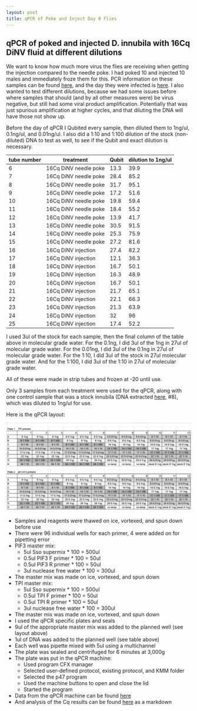 ```yaml
---
layout: post
title: qPCR of Poke and Inject Day 0 Flies
---
```


## qPCR of poked and injected D. innubila with 16Cq DiNV fluid at different dilutions

We want to know how much more virus the flies are receiving when getting the injection compared to the needle poke. I had poked 10 and injected 10 males and immediately froze them for this. PCR information on these samples can be found [here](https://meschedl.github.io/Unckless-Lab-Notebook-Maggie/2023/09/22/day0-poke-inject-DNA-extract-and-PCR.html), and the day they were infected is [here](https://meschedl.github.io/Unckless-Lab-Notebook-Maggie/2023/09/08/16Cq-Nanoject-2.html). I also wanted to test different dilutions, because we had some issues before where samples that should (and by all other measures were) be virus negative, but still had some viral product amplification. Potentially that was just spurious amplification at higher cycles, and that diluting the DNA will have those not show up. 

Before the day of qPCR I Qubited every sample, then diluted them to 1ng/ul, 0.1ng/ul, and 0.01ng/ul. I also did a 1:10 and 1:100 dilution of the stock (non-diluted) DNA to test as well, to see if the Qubit and exact dilution is necessary. 

| tube number | treatment             | Qubit | dilution to 1ng/ul |
|-------------|-----------------------|-------|--------------------|
| 6           | 16Cq DiNV needle poke | 13.3  | 39.9               |
| 7           | 16Cq DiNV needle poke | 28.4  | 85.2               |
| 8           | 16Cq DiNV needle poke | 31.7  | 95.1               |
| 9           | 16Cq DiNV needle poke | 17.2  | 51.6               |
| 10          | 16Cq DiNV needle poke | 19.8  | 59.4               |
| 11          | 16Cq DiNV needle poke | 18.4  | 55.2               |
| 12          | 16Cq DiNV needle poke | 13.9  | 41.7               |
| 13          | 16Cq DiNV needle poke | 30.5  | 91.5               |
| 14          | 16Cq DiNV needle poke | 25.3  | 75.9               |
| 15          | 16Cq DiNV needle poke | 27.2  | 81.6               |
| 16          | 16Cq DiNV injection   | 27.4  | 82.2               |
| 17          | 16Cq DiNV injection   | 12.1  | 36.3               |
| 18          | 16Cq DiNV injection   | 16.7  | 50.1               |
| 19          | 16Cq DiNV injection   | 16.3  | 48.9               |
| 20          | 16Cq DiNV injection   | 16.7  | 50.1               |
| 21          | 16Cq DiNV injection   | 21.7  | 65.1               |
| 22          | 16Cq DiNV injection   | 22.1  | 66.3               |
| 23          | 16Cq DiNV injection   | 21.3  | 63.9               |
| 24          | 16Cq DiNV injection   | 32    | 96                 |
| 25          | 16Cq DiNV injection   | 17.4  | 52.2               |

I used 3ul of the stock for each sample, then the final column of the table above in molecular grade water. For the 0.1ng, I did 3ul of the 1ng in 27ul of molecular grade water. For the 0.01ng, I did 3ul of the 0.1ng in 27ul of molecular grade water. For the 1:10, I did 3ul of the stock in 27ul molecular grade water. And for the 1:100, I did 3ul of the 1:10 in 27ul of molecular grade water. 

All of these were made in strip tubes and frozen at -20 until use.

Only 3 samples from each treatment were used for the qPCR, along with one control sample that was a stock innubila (DNA extracted [here](https://meschedl.github.io/Unckless-Lab-Notebook-Maggie/2023/07/27/stock-innubila-days-extract-and-PCRs.html), #8), which was diluted to 1ng/ul for use. 

Here is the qPCR layout:

![](https://raw.githubusercontent.com/meschedl/Unckless-Lab-Notebook-Maggie/master/images/20230928-qPCR-layout.png)

- Samples and reagents were thawed on ice, vortexed, and spun down before use 
- There were 96 individual wells for each primer, 4 were added on for pipetting error
- PIF3 master mix:
    - 5ul Sso supermix * 100 = 500ul 
    - 0.5ul PIF3 F primer * 100 = 50ul 
    - 0.5ul PIF3 R primer * 100 = 50ul 
    - 3ul nuclease free water * 100 = 300ul 
- The master mix was made on ice, vortexed, and spun down 
- TPI master mix: 
    - 5ul Sso supermix * 100 = 500ul 
    - 0.5ul TPI F primer * 100 = 50ul 
    - 0.5ul TPI R primer * 100 = 50ul 
    - 3ul nuclease free water * 100 = 300ul  
- The master mix was made on ice, vortexed, and spun down 
- I used the qPCR specific plates and seals
- 9ul of the appropriate master mix was added to the planned well (see layout above)
- 1ul of DNA was added to the planned well (see table above)
- Each well was pipette mixed with 5ul using a multichannel
- The plate was sealed and centrifuged for 6 minutes at 3,000g 
- The plate was put in the qPCR machine:
    - Used program CFX manager 
    - Selected user-defined protocol, existing protocol, and KMM folder 
    - Selected the p47 program 
    - Used the machine buttons to open and close the lid 
    - Started the program 
- Data from the qPCR machine can be found [here](https://drive.google.com/drive/folders/1sjni-RjZ4IJXGgKOyowIeBdQe1qECItI)
- And analysis of the Cq results can be found [here](https://github.com/meschedl/Unckless_Lab_Resources/tree/main/qPCR_analysis/20230928-poke-vs-inject-16Cq-dilutions) as a markdown 